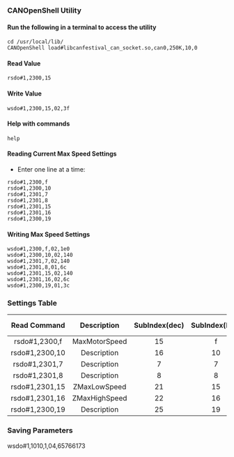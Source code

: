 ### CANOpenShell Utility

#### Run the following in a terminal to access the utility

```
cd /usr/local/lib/
CANOpenShell load#libcanfestival_can_socket.so,can0,250K,10,0
```

#### Read Value
```
rsdo#1,2300,15
```

#### Write Value
```
wsdo#1,2300,15,02,3f
```

#### Help with commands
```
help
```

#### Reading Current Max Speed Settings
- Enter one line at a time:
```
rsdo#1,2300,f
rsdo#1,2300,10
rsdo#1,2301,7
rsdo#1,2301,8
rsdo#1,2301,15
rsdo#1,2301,16
rsdo#1,2300,19
```

#### Writing Max Speed Settings
```
wsdo#1,2300,f,02,1e0
wsdo#1,2300,10,02,140
wsdo#1,2301,7,02,140
wsdo#1,2301,8,01,6c
wsdo#1,2301,15,02,140
wsdo#1,2301,16,02,6c
wsdo#1,2300,19,01,3c
```

### Settings Table
|  Read Command  | Description           | SubIndex(dec) | SubIndex(hex) | Default (dec) | Default (hex) |Desired (dec) | Desired (hex) |Size |
|:--------------:|:---------------------:|:-------------:|:-------------:|:-------------:|:-------------:|:------------:|:-------------:|:---:|
| rsdo#1,2300,f  | MaxMotorSpeed         |      15       |       f       |      320      |      140      |     480      |       1e0     |  02 |
| rsdo#1,2300,10 | Description           |      16       |      10       |      190      |       be      |     320      |       140     |  02 | 
| rsdo#1,2301,7  | Description           |       7       |       7       |       90      |       5a      |     320      |       140     |  02 |
| rsdo#1,2301,8  | Description           |       8       |       8       |       40      |       28      |     108      |        6c     |  01 |
| rsdo#1,2301,15 | ZMaxLowSpeed          |      21       |      15       |       90      |       5a      |     320      |       140     |  02 |
| rsdo#1,2301,16 | ZMaxHighSpeed         |      22       |      16       |       40      |       28      |     108      |        6c     |  02 |
| rsdo#1,2300,19 | Description           |      25       |      19       |       75      |       4b      |      60      |        3c     |  01 |

### Saving Parameters
wsdo#1,1010,1,04,65766173
